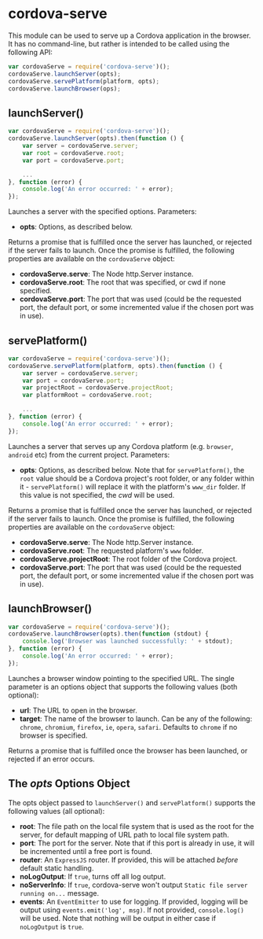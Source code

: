 <!--
#
# Licensed to the Apache Software Foundation (ASF) under one
# or more contributor license agreements.  See the NOTICE file
# distributed with this work for additional information
# regarding copyright ownership.  The ASF licenses this file
# to you under the Apache License, Version 2.0 (the
# "License"); you may not use this file except in compliance
# with the License.  You may obtain a copy of the License at
#
# http://www.apache.org/licenses/LICENSE-2.0
#
# Unless required by applicable law or agreed to in writing,
# software distributed under the License is distributed on an
# "AS IS" BASIS, WITHOUT WARRANTIES OR CONDITIONS OF ANY
#  KIND, either express or implied.  See the License for the
# specific language governing permissions and limitations
# under the License.
#
-->

# cordova-serve
This module can be used to serve up a Cordova application in the browser. It has no command-line, but rather is intended
to be called using the following API:

``` js
var cordovaServe = require('cordova-serve')();
cordovaServe.launchServer(opts);
cordovaServe.servePlatform(platform, opts);
cordovaServe.launchBrowser(ops);
```

## launchServer()

``` js
var cordovaServe = require('cordova-serve')();
cordovaServe.launchServer(opts).then(function () {
    var server = cordovaServe.server;
    var root = cordovaServe.root;
    var port = cordovaServe.port;

    ...
}, function (error) {
    console.log('An error occurred: ' + error);
});
```

Launches a server with the specified options. Parameters:

* **opts**: Options, as described below.

Returns a promise that is fulfilled once the server has launched, or rejected if the server fails to launch. Once the
promise is fulfilled, the following properties are available on the `cordovaServe` object:
 
 * **cordovaServe.serve**: The Node http.Server instance.
 * **cordovaServe.root**: The root that was specified, or cwd if none specified.
 * **cordovaServe.port**: The port that was used (could be the requested port, the default port, or some incremented
   value if the chosen port was in use).

## servePlatform()

``` js
var cordovaServe = require('cordova-serve')();
cordovaServe.servePlatform(platform, opts).then(function () {
    var server = cordovaServe.server;
    var port = cordovaServe.port;
    var projectRoot = cordovaServe.projectRoot;
    var platformRoot = cordovaServe.root;

    ...
}, function (error) {
    console.log('An error occurred: ' + error);
});
```

Launches a server that serves up any Cordova platform (e.g. `browser`, `android` etc) from the current project.
Parameters:

* **opts**: Options, as described below. Note that for `servePlatform()`, the `root` value should be a Cordova project's
  root folder, or any folder within it - `servePlatform()` will replace it with the platform's `www_dir` folder. If this
  value is not specified, the *cwd* will be used.

Returns a promise that is fulfilled once the server has launched, or rejected if the server fails to launch. Once the
promise is fulfilled, the following properties are available on the `cordovaServe` object:
 
 * **cordovaServe.serve**: The Node http.Server instance.
 * **cordovaServe.root**: The requested platform's `www` folder.
 * **cordovaServe.projectRoot**: The root folder of the Cordova project.
 * **cordovaServe.port**: The port that was used (could be the requested port, the default port, or some incremented
   value if the chosen port was in use).

## launchBrowser()

``` js
var cordovaServe = require('cordova-serve')();
cordovaServe.launchBrowser(opts).then(function (stdout) {
    console.log('Browser was launched successfully: ' + stdout);
}, function (error) {
    console.log('An error occurred: ' + error);
});
```

Launches a browser window pointing to the specified URL. The single parameter is an options object that supports the
following values (both optional):

* **url**: The URL to open in the browser.
* **target**: The name of the browser to launch. Can be any of the following: `chrome`, `chromium`, `firefox`, `ie`,
  `opera`, `safari`. Defaults to `chrome` if no browser is specified.

Returns a promise that is fulfilled once the browser has been launched, or rejected if an error occurs.

## The *opts* Options Object
The opts object passed to `launchServer()` and `servePlatform()` supports the following values (all optional):

* **root**: The file path on the local file system that is used as the root for the server, for default mapping of URL
  path to local file system path.   
* **port**: The port for the server. Note that if this port is already in use, it will be incremented until a free port
  is found.
* **router**: An `ExpressJS` router. If provided, this will be attached *before* default static handling.
* **noLogOutput**: If `true`, turns off all log output. 
* **noServerInfo**: If `true`, cordova-serve won't output `Static file server running on...` message.
* **events**: An `EventEmitter` to use for logging. If provided, logging will be output using `events.emit('log', msg)`.
  If not provided, `console.log()` will be used. Note that nothing will be output in either case if `noLogOutput` is `true`.
